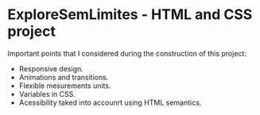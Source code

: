 # ExploreSemLimites - HTML and CSS project

Important points that I considered during the construction of this project:

- Responsive design.
- Animations and transitions.
- Flexible mesurements units.
- Variables in CSS.
- Acessibility taked into accounrt using HTML semantics.
